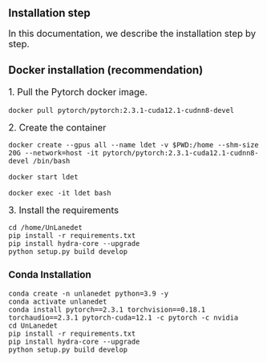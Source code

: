 ## Installation step
<font size=4> In this documentation, we describe the installation step by step.

### Docker installation (recommendation)
<font size=4>1. Pull the Pytorch docker image.

<font size=3>

```Shell
docker pull pytorch/pytorch:2.3.1-cuda12.1-cudnn8-devel
```

<font size=4>2. Create the container

<font size=3>

```Shell
docker create --gpus all --name ldet -v $PWD:/home --shm-size 20G --network=host -it pytorch/pytorch:2.3.1-cuda12.1-cudnn8-devel /bin/bash

docker start ldet

docker exec -it ldet bash
```

<font size=4>3. Install the requirements

<font size=3>

```Shell
cd /home/UnLanedet
pip install -r requirements.txt
pip install hydra-core --upgrade
python setup.py build develop
```

### Conda Installation
<font size=3>

```Shell
conda create -n unlanedet python=3.9 -y
conda activate unlanedet
conda install pytorch==2.3.1 torchvision==0.18.1 torchaudio==2.3.1 pytorch-cuda=12.1 -c pytorch -c nvidia
cd UnLanedet
pip install -r requirements.txt
pip install hydra-core --upgrade
python setup.py build develop
```
